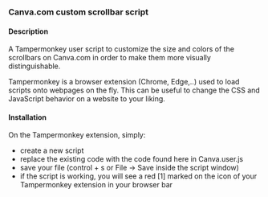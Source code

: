 ### Canva.com custom scrollbar script

#### Description
A Tampermonkey user script to customize the size and colors of the scrollbars on Canva.com in order to make them more visually distinguishable.

Tampermonkey is a browser extension (Chrome, Edge,..) used to load scripts onto webpages on the fly. This can be useful to change the CSS and JavaScript behavior on a website to your liking.

#### Installation
On the Tampermonkey extension, simply:
- create a new script
- replace the existing code with the code found here in Canva.user.js
- save your file (control + s or File -> Save inside the script window)
- if the script is working, you will see a red [1] marked on the icon of your Tampermonkey extension in your browser bar



